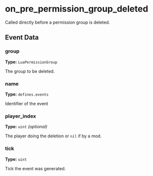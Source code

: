 # on_pre_permission_group_deleted

Called directly before a permission group is deleted.

## Event Data

### group

**Type:** `LuaPermissionGroup`

The group to be deleted.

### name

**Type:** `defines.events`

Identifier of the event

### player_index

**Type:** `uint` *(optional)*

The player doing the deletion or `nil` if by a mod.

### tick

**Type:** `uint`

Tick the event was generated.

